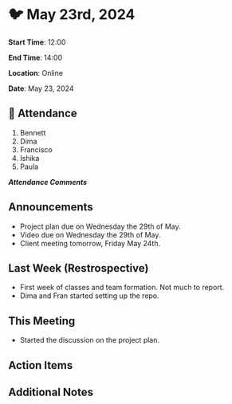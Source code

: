 # :bird: May 23rd, 2024

**Start Time**: 12:00

**End Time**: 14:00

**Location**: Online

**Date**: May 23, 2024

## 👋 Attendance

1. Bennett
2. Dima
3. Francisco
4. Ishika
5. Paula

***Attendance Comments***

## Announcements

- Project plan due on Wednesday the 29th of May.
- Video due on Wednesday the 29th of May.
- Client meeting tomorrow, Friday May 24th.

## Last Week (Restrospective)

- First week of classes and team formation. Not much to report.
- Dima and Fran started setting up the repo.

## This Meeting  

- Started the discussion on the project plan.

## Action Items

## Additional Notes

